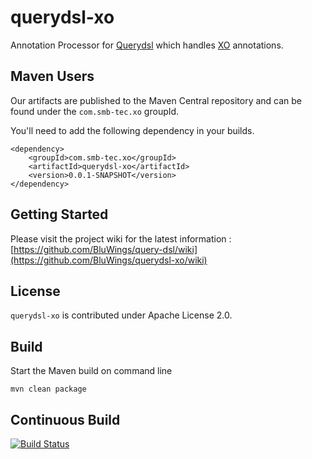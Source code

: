 querydsl-xo
===========

Annotation Processor for [Querydsl](http://www.querydsl.com) which handles [XO](https://github.com/buschmais/xo) annotations.

Maven Users
-----------

Our artifacts are published to the Maven Central repository and can be found under the ``com.smb-tec.xo`` groupId.

You'll need to add the following dependency in your builds.

    <dependency>
        <groupId>com.smb-tec.xo</groupId>
        <artifactId>querydsl-xo</artifactId>
        <version>0.0.1-SNAPSHOT</version>
    </dependency>

Getting Started
---------------

Please visit the project wiki for the latest information : [https://github.com/BluWings/query-dsl/wiki](https://github.com/BluWings/querydsl-xo/wiki)

License
-------

``querydsl-xo`` is contributed under Apache License 2.0.

Build
-----

Start the Maven build on command line

    mvn clean package

Continuous Build
----------------

[![Build Status](https://secure.travis-ci.org/BluWings/querydsl-xo.png)](http://travis-ci.org/BluWings/querydsl-xo)